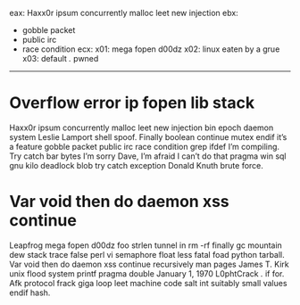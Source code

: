 
eax: Haxx0r ipsum concurrently malloc leet new injection
ebx:
  - gobble packet
  - public irc
  - race condition
ecx:
  x01: mega fopen d00dz
  x02: linux eaten by a grue
  x03: default *.* pwned
---
# Overflow error ip fopen lib stack
Haxx0r ipsum concurrently malloc leet new injection bin epoch daemon system Leslie Lamport shell spoof. Finally boolean continue mutex endif it’s a feature gobble packet public irc race condition grep ifdef I’m compiling. Try catch bar bytes I’m sorry Dave, I’m afraid I can’t do that pragma win sql gnu kilo deadlock blob try catch exception Donald Knuth brute force.

# Var void then do daemon xss continue
Leapfrog mega fopen d00dz foo strlen tunnel in rm -rf finally gc mountain dew stack trace false perl vi semaphore float less fatal foad python tarball. Var void then do daemon xss continue recursively man pages James T. Kirk unix flood system printf pragma double January 1, 1970 L0phtCrack *.* if for. Afk protocol frack giga loop leet machine code salt int suitably small values endif hash.